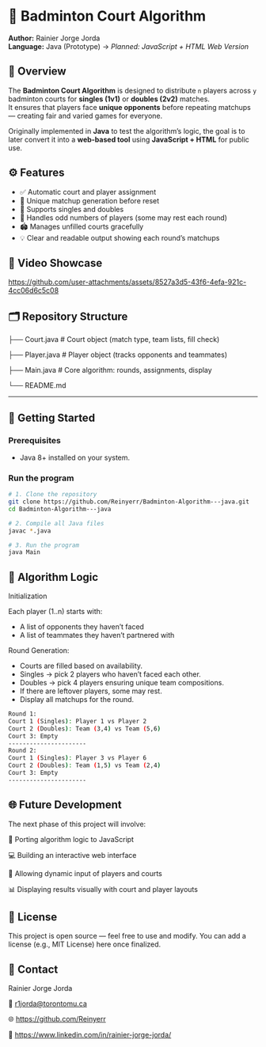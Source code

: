 # 🏸 Badminton Court Algorithm

**Author:** Rainier Jorge Jorda  
**Language:** Java (Prototype) → *Planned: JavaScript + HTML Web Version*


## 📘 Overview
The **Badminton Court Algorithm** is designed to distribute `n` players across `y` badminton courts for **singles (1v1)** or **doubles (2v2)** matches.  
It ensures that players face **unique opponents** before repeating matchups — creating fair and varied games for everyone.

Originally implemented in **Java** to test the algorithm’s logic, the goal is to later convert it into a **web-based tool** using **JavaScript + HTML** for public use.


## ⚙️ Features
- ✅ Automatic court and player assignment  
- 🔁 Unique matchup generation before reset  
- 🧩 Supports singles and doubles  
- 👥 Handles odd numbers of players (some may rest each round)  
- 🏟️ Manages unfilled courts gracefully  
- 💡 Clear and readable output showing each round’s matchups

## 🎥 Video Showcase


https://github.com/user-attachments/assets/8527a3d5-43f6-4efa-921c-4cc06d6c5c08



## 🗂️ Repository Structure
├── Court.java # Court object (match type, team lists, fill check)

├── Player.java # Player object (tracks opponents and teammates)

├── Main.java # Core algorithm: rounds, assignments, display

└── README.md


---

## 🚀 Getting Started

### Prerequisites
- Java 8+ installed on your system.

### Run the program
```bash
# 1. Clone the repository
git clone https://github.com/Reinyerr/Badminton-Algorithm---java.git
cd Badminton-Algorithm---java

# 2. Compile all Java files
javac *.java

# 3. Run the program
java Main

```

## 🧠 Algorithm Logic
Initialization

Each player (1..n) starts with:

- A list of opponents they haven’t faced
- A list of teammates they haven’t partnered with

Round Generation:
- Courts are filled based on availability.
- Singles → pick 2 players who haven’t faced each other.
- Doubles → pick 4 players ensuring unique team compositions.
- If there are leftover players, some may rest.
- Display all matchups for the round.

``` bash
Round 1:
Court 1 (Singles): Player 1 vs Player 2
Court 2 (Doubles): Team (3,4) vs Team (5,6)
Court 3: Empty
----------------------
Round 2:
Court 1 (Singles): Player 3 vs Player 6
Court 2 (Doubles): Team (1,5) vs Team (2,4)
Court 3: Empty
----------------------
```

## 🌐 Future Development

The next phase of this project will involve:

🔄 Porting algorithm logic to JavaScript

💻 Building an interactive web interface

🧮 Allowing dynamic input of players and courts

📊 Displaying results visually with court and player layouts


## 🪪 License

This project is open source — feel free to use and modify.
You can add a license (e.g., MIT License) here once finalized.

## 💬 Contact

Rainier Jorge Jorda

📧 r1jorda@torontomu.ca

🌐 https://github.com/Reinyerr

🔗 https://www.linkedin.com/in/rainier-jorge-jorda/
